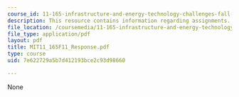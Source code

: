 ```yaml
---
course_id: 11-165-infrastructure-and-energy-technology-challenges-fall-2011
description: This resource contains information regarding assignments.
file_location: /coursemedia/11-165-infrastructure-and-energy-technology-challenges-fall-2011/7e622729a5b7d412193bce2c93d98660_MIT11_165F11_Response.pdf
file_type: application/pdf
layout: pdf
title: MIT11_165F11_Response.pdf
type: course
uid: 7e622729a5b7d412193bce2c93d98660

---
```

None